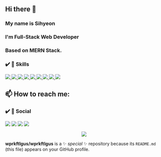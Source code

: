 ## Hi there 👋
### My name is Sihyeon
### I'm Full-Stack Web Developer
### Based on MERN Stack.

### ✔️ 🚀 Skills
<a href="http://" >
<img src="https://img.shields.io/badge/HTML-239120?style=for-the-badge&logo=html5&logoColor=white" />
<img src="https://img.shields.io/badge/HTML-239120?style=for-the-badge&logo=html5&logoColor=white" />
<img src="https://img.shields.io/badge/CSS-239120?&style=for-the-badge&logo=css3&logoColor=white" />
<img src="https://img.shields.io/badge/JavaScript-F7DF1E?style=for-the-badge&logo=JavaScript&logoColor=white" />
<img src="https://img.shields.io/badge/Visual_Studio_Code-0078D4?style=for-the-badge&logo=visual%20studio%20code&logoColor=white" />
<img src="https://img.shields.io/badge/MongoDB-4EA94B?style=for-the-badge&logo=mongodb&logoColor=white" />
<img src="https://img.shields.io/badge/Node.js-43853D?style=for-the-badge&logo=node.js&logoColor=white" />
<img src="https://img.shields.io/badge/React_Native-20232A?style=for-the-badge&logo=react&logoColor=61DAFB" />
<img src="https://img.shields.io/badge/Bootstrap-563D7C?style=for-the-badge&logo=bootstrap&logoColor=white" />
</a>

## 📫 How to reach me: 
### ✔️ 👨 Social
![](https://img.shields.io/badge/GitHub-100000?style=for-the-badge&logo=github&logoColor=white)
![](https://img.shields.io/badge/WhatsApp-25D366?style=for-the-badge&logo=whatsapp&logoColor=white)
![](https://img.shields.io/badge/Discord-7289DA?style=for-the-badge&logo=discord&logoColor=white)
![](https://img.shields.io/badge/Google-4285F4?logo=google&logoColor=fff&style=for-the-badge)

<div align = "center">
  <a href="https://github.com/anuraghazra/github-readme-stats">
    <img align="center" src="https://github-readme-stats.vercel.app/api/top-langs?username=wprkftlgus&layout=compact&langs_count=10&bg_color=45,C33764,1D2671&title_color=ffffff&text_color=ffffff&hide_border=False" />
  </a>
</div>

**wprkftlgus/wprkftlgus** is a ✨ _special_ ✨ repository because its `README.md` (this file) appears on your GitHub profile.


